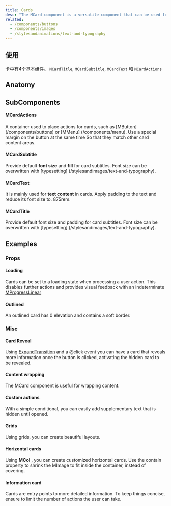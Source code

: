 ```yaml
---
title: Cards
desc: "The MCard component is a versatile component that can be used for anything from a panel to a static image. The card component has numerous helper components to make markup as easy as possible. Components that have no listed options use MASA Blazor functional component option for faster rendering and serve as markup sugar to make building easier."
related:
  - /components/buttons
  - /components/images
  - /stylesandanimations/text-and-typography
---
```


## 使用

卡中有4个基本组件。 `MCardTitle`, `MCardSubtitle`, `MCardText` 和 `MCardActions`

<cards-usage></cards-usage>

## Anatomy

## SubComponents

#### MCardActions

A container used to place actions for cards, such as [MButton] (/components/buttons) or [MMenu] (/components/menu). Use a special margin on the button at the same time
So that they match other card content areas.

#### MCardSubtitle

Provide default **font size** and **fill** for card subtitles. Font size can be overwritten with [typesetting] (/stylesandimages/text-and-typography).

#### MCardText

It is mainly used for **text content** in cards. Apply padding to the text and reduce its font size to. 875rem.

#### MCardTitle

Provide default font size and padding for card subtitles. Font size can be overwritten with [typesetting] (/stylesandimages/text-and-typography).

## Examples

### Props

#### Loading

Cards can be set to a loading state when processing a user action. This disables further actions and provides visual feedback with an indeterminate  [MProgressLinear](/components/progress-linear)

<masa-example file="Examples.components.cards.Loading"></masa-example>

#### Outlined

An outlined card has 0 elevation and contains a soft border.

<masa-example file="Examples.components.cards.Outlined"></masa-example>

### Misc

#### Card Reveal

Using [ExpandTransition](/stylesandanimations/transitions) and a @click event you can have a card that reveals more information once the button is clicked, activating the hidden card to be revealed.

<masa-example file="Examples.components.cards.CardReveal"></masa-example>

#### Content wrapping

The MCard component is useful for wrapping content.

<masa-example file="Examples.components.cards.ContentWrapping"></masa-example>

#### Custom actions

With a simple conditional, you can easily add supplementary text that is hidden until opened.

<masa-example file="Examples.components.cards.CustomActions"></masa-example>

#### Grids

Using grids, you can create beautiful layouts.

<masa-example file="Examples.components.cards.Grids"></masa-example>

#### Horizontal cards

Using **MCol** , you can create customized horizontal cards. Use the contain property to shrink the MImage to fit inside the container, instead of covering.

<masa-example file="Examples.components.cards.HorizontalCards"></masa-example>

#### Information card

Cards are entry points to more detailed information. To keep things concise, ensure to limit the number of actions the user can take.

<masa-example file="Examples.components.cards.InformationCard"></masa-example>
